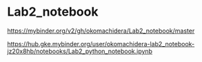 # Lab2_notebook

https://mybinder.org/v2/gh/okomachidera/Lab2_notebook/master

https://hub.gke.mybinder.org/user/okomachidera-lab2_notebook-jz20x8hb/notebooks/Lab2_python_notebook.ipynb
